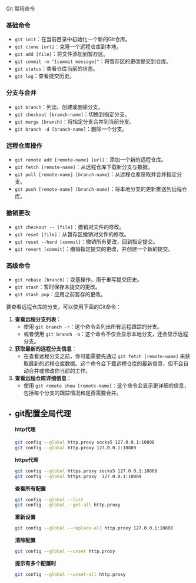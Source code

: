 Git 常用命令

### 基础命令

- `git init`：在当前目录中初始化一个新的Git仓库。
- `git clone [url]`：克隆一个远程仓库到本地。
- `git add [file]`：将文件添加到暂存区。
- `git commit -m "[commit message]"`：将暂存区的更改提交到仓库。
- `git status`：查看仓库当前的状态。
- `git log`：查看提交历史。

### 分支与合并

- `git branch`：列出、创建或删除分支。
- `git checkout [branch-name]`：切换到指定分支。
- `git merge [branch]`：将指定分支合并到当前分支。
- `git branch -d [branch-name]`：删除一个分支。

### 远程仓库操作

- `git remote add [remote-name] [url]`：添加一个新的远程仓库。
- `git fetch [remote-name]`：从远程仓库下载新分支与数据。
- `git pull [remote-name] [branch-name]`：从远程仓库获取并合并指定分支。
- `git push [remote-name] [branch-name]`：将本地分支的更新推送到远程仓库。

### 撤销更改

- `git checkout -- [file]`：撤销对文件的修改。
- `git reset [file]`：从暂存区撤销对文件的修改。
- `git reset --hard [commit]`：撤销所有更改，回到指定提交。
- `git revert [commit]`：撤销指定提交的更改，并创建一个新的提交。

### 高级命令

- `git rebase [branch]`：变基操作，用于重写提交历史。
- `git stash`：暂时保存未提交的更改。
- `git stash pop`：应用之前暂存的更改。




要查看远程仓库的分支，可以使用下面的Git命令：

1. **查看远程分支列表**：
   - 使用 `git branch -r`：这个命令会列出所有远程跟踪的分支。
   - 或者使用 `git branch -a`：这个命令不仅会显示本地分支，还会显示远程分支。
2. **获取最新的远程分支信息**：
   - 在查看远程分支之前，你可能需要先通过 `git fetch [remote-name]` 来获取最新的远程仓库数据。这个命令会下载远程仓库的最新信息，但不会自动合并或修改你当前的工作。
3. **查看远程仓库详细信息**：
   - 使用 `git remote show [remote-name]`：这个命令会显示更详细的信息，包括每个分支的跟踪情况和是否需要合并。



+ ## git配置全局代理

  #### **http代理**

  ```bash
  git config --global http.proxy socks5 127.0.0.1:10808
  git config --global http.proxy 127.0.0.1:10809
  ```

  

  **https代理**
  
  ```bash
  git config --global https.proxy socks5 127.0.0.1:10808
  git config --global https.proxy  127.0.0.1:10809
  ```
  
  **查看所有配置**
  
  ```bash
  git config --global --list
  git config --global --get-all http.proxy
  ```
  
  
  
  **重新设置**
  
  ```bash
  git config --global --replace-all http.proxy 127.0.0.1:10808
  ```
  
  **清除配置**
  
  ```bash
  git config --global --unset http.proxy
  ```
  
  **提示有多个配置时**
  
  ```bash
  git config --global --unset-all http.proxy
  ```
  
  
  
  

